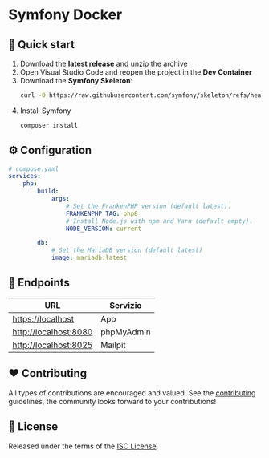 # Symfony Docker

## 🚀 Quick start

1. Download the **latest release** and unzip the archive
2. Open Visual Studio Code and reopen the project in the **Dev Container**
3. Download the **Symfony Skeleton**:
    ```bash
    curl -O https://raw.githubusercontent.com/symfony/skeleton/refs/heads/7.1/composer.json
    ```
4. Install Symfony
    ```bash
    composer install
    ```

## ⚙️ Configuration

```yaml
# compose.yaml
services:
    php:
        build:
            args:
                # Set the FrankenPHP version (default latest).
                FRANKENPHP_TAG: php8
                # Install Node.js with npm and Yarn (default empty).
                NODE_VERSION: current

        db:
            # Set the MariaDB version (default latest)
            image: mariadb:latest
```

## 📡 Endpoints

| URL                                            | Servizio    |
|------------------------------------------------|-------------|
| [https://localhost](https://localhost)         | App         |
| [http://localhost:8080](http://localhost:8080) | phpMyAdmin  |
| [http://localhost:8025](http://localhost:8025) | Mailpit     |

## ❤️ Contributing

All types of contributions are encouraged and valued. See the [contributing](.github/CONTRIBUTING.md) guidelines, the community looks forward to your contributions!

## 📘 License

Released under the terms of the [ISC License](LICENSE).
